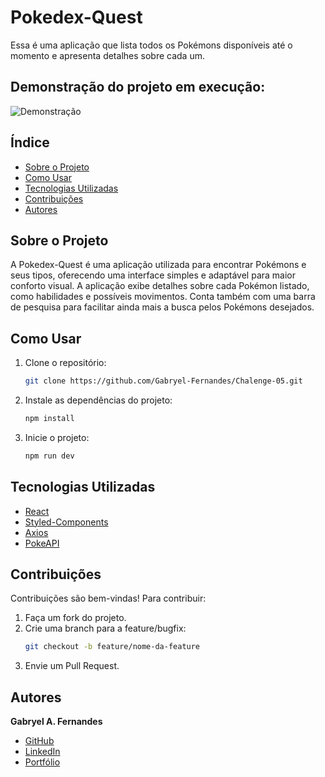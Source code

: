 # Pokedex-Quest

Essa é uma aplicação que lista todos os Pokémons disponíveis até o momento e apresenta detalhes sobre cada um.

## Demonstração do projeto em execução:
![Demonstração](./src/assets/icons/demo.gif)

## Índice
- [Sobre o Projeto](#sobre-o-projeto)
- [Como Usar](#como-usar)
- [Tecnologias Utilizadas](#tecnologias-utilizadas)
- [Contribuições](#contribuições)
- [Autores](#autores)

## Sobre o Projeto

A Pokedex-Quest é uma aplicação utilizada para encontrar Pokémons e seus tipos, oferecendo uma interface simples e adaptável para maior conforto visual. A aplicação exibe detalhes sobre cada Pokémon listado, como habilidades e possíveis movimentos. Conta também com uma barra de pesquisa para facilitar ainda mais a busca pelos Pokémons desejados.

## Como Usar

1. Clone o repositório:
    ```bash
    git clone https://github.com/Gabryel-Fernandes/Chalenge-05.git
    ```
2. Instale as dependências do projeto:
    ```bash
    npm install
    ```
3. Inicie o projeto:
    ```bash
    npm run dev
    ```

## Tecnologias Utilizadas

- [React](https://react.dev/learn)
- [Styled-Components](https://styled-components.com/)
- [Axios](https://axios-http.com/docs/intro)
- [PokeAPI](https://pokeapi.co/)

## Contribuições
Contribuições são bem-vindas! Para contribuir:

1. Faça um fork do projeto.
2. Crie uma branch para a feature/bugfix:
    ```bash
    git checkout -b feature/nome-da-feature
    ```
3. Envie um Pull Request.

## Autores

**Gabryel A. Fernandes**

- [GitHub](https://github.com/Gabryel-Fernandes)
- [LinkedIn](https://www.linkedin.com/in/gabryel-fernandes/)
- [Portfólio](https://gabryel-fernandes-dev-01.vercel.app/)

